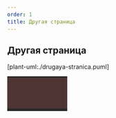 ```yaml
---
order: 1
title: Другая страница
---
```


## Другая страница

[plant-uml:./drugaya-stranica.puml]

![](./drugaya-stranica.png)
